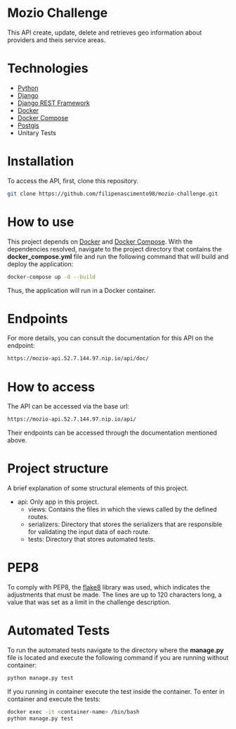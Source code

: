 # Mozio Challenge

This API create, update, delete and retrieves geo information about providers and theis service areas.

# Technologies
- [Python](https://www.python.org/)
- [Django](https://www.djangoproject.com/)
- [Django REST Framework](https://www.django-rest-framework.org/)
- [Docker](https://www.docker.com/)
- [Docker Compose](https://docs.docker.com/compose/)
- [Postgis](https://postgis.net)
- Unitary Tests

# Installation

To access the API, first, clone this repository.
```bash
git clone https://github.com/filipenascimento98/mozio-challenge.git
```

# How to use
This project depends on [Docker](https://www.docker.com/) and [Docker Compose](https://docs.docker.com/compose/). With the dependencies resolved, navigate to the project directory that contains the __docker_compose.yml__ file and run the following command that will build and deploy the application:
```bash
docker-compose up -d --build
```
Thus, the application will run in a Docker container.

# Endpoints
For more details, you can consult the documentation for this API on the endpoint:
```bash
https://mozio-api.52.7.144.97.nip.io/api/doc/
```

# How to access
The API can be accessed via the base url:
```bash
https://mozio-api.52.7.144.97.nip.io/api/
```
Their endpoints can be accessed through the documentation mentioned above.

# Project structure
A brief explanation of some structural elements of this project.
* api: Only app in this project.
    * views: Contains the files in which the views called by the defined routes.
    * serializers: Directory that stores the serializers that are responsible for validating the input data of each route.
    * tests: Directory that stores automated tests.

# PEP8
To comply with PEP8, the [flake8](https://flake8.pycqa.org/en/latest/#) library was used, which indicates the adjustments that must be made. The lines are up to 120 characters long, a value that was set as a limit in the challenge description.

# Automated Tests
To run the automated tests navigate to the directory where the __manage.py__ file is located and execute the following command if you are running without container:
```bash
python manage.py test
```
If you running in container execute the test inside the container. To enter in container and execute the tests:
```bash
docker exec -it <container-name> /bin/bash
python manage.py test
```